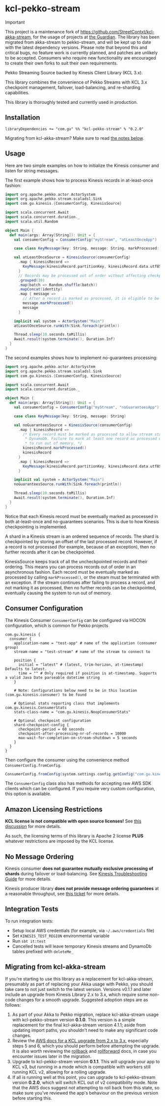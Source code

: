 # kcl-pekko-stream

> [!IMPORTANT]
> This project is a maintenance fork of https://github.com/StreetContxt/kcl-akka-stream, for the usage of projects at [the Guardian](https://github.com/guardian).
> The library has been migrated from akka-stream to pekko-stream, and will be kept up to date with the latest dependency versions.
> Please note that beyond this and critical bugs, no feature work is currently planned, and patches are unlikely to be accepted.
> Consumers who require new functionality are encouraged to create their own forks to suit their own requirements.

Pekko Streaming Source backed by Kinesis Client Library (KCL 3.x).

This library combines the convenience of Pekko Streams with KCL 3.x checkpoint management, failover, load-balancing,
and re-sharding capabilities.

This library is thoroughly tested and currently used in production.


## Installation

```
libraryDependencies += "com.gu" %% "kcl-pekko-stream" % "0.2.0"
```

Migrating from kcl-akka-stream? Make sure to read [the notes below](#migrating-from-kcl-akka-stream).

## Usage

Here are two simple examples on how to initialize the Kinesis consumer and listen for string messages.

The first example shows how to process Kinesis records in at-least-once fashion:
```scala
import org.apache.pekko.actor.ActorSystem
import org.apache.pekko.stream.scaladsl.Sink
import com.gu.kinesis.{ConsumerConfig, KinesisSource}

import scala.concurrent.Await
import scala.concurrent.duration._
import scala.util.Random

object Main {
  def main(args: Array[String]): Unit = {
    val consumerConfig = ConsumerConfig("myStream", "atLeastOnceApp")

    case class KeyMessage(key: String, message: String, markProcessed: () => Unit)

    val atLeastOnceSource = KinesisSource(consumerConfig)
      .map { kinesisRecord =>
        KeyMessage(kinesisRecord.partitionKey, kinesisRecord.data.utf8String, kinesisRecord.markProcessed)
      }
      // Records may be processed out of order without affecting checkpointing.
      .grouped(10)
      .map(batch => Random.shuffle(batch))
      .mapConcat(identity)
      .map { message =>
        // After a record is marked as processed, it is eligible to be checkpointed in DynamoDb.
        message.markProcessed()
        message
      }

    implicit val system = ActorSystem("Main")
    atLeastOnceSource.runWith(Sink.foreach(println))

    Thread.sleep(10.seconds.toMillis)
    Await.result(system.terminate(), Duration.Inf)
  }
}
```

The second examples shows how to implement no-guarantees processing:
```scala
import org.apache.pekko.actor.ActorSystem
import org.apache.pekko.stream.scaladsl.Sink
import com.gu.kinesis.{ConsumerConfig, KinesisSource}

import scala.concurrent.Await
import scala.concurrent.duration._

object Main {
  def main(args: Array[String]): Unit = {
    val consumerConfig = ConsumerConfig("myStream", "noGuaranteesApp")

    case class KeyMessage(key: String, message: String)

    val noGuaranteesSource = KinesisSource(consumerConfig)
      .map { kinesisRecord =>
        /* Every record must be marked as processed to allow stream state to be checkpointed in
         * DynamoDb. Failure to mark at least one record as processed will cause the application
         * to run out of memory. */
        kinesisRecord.markProcessed()
        kinesisRecord
      }
      .map { kinesisRecord =>
        KeyMessage(kinesisRecord.partitionKey, kinesisRecord.data.utf8String)
      }

    implicit val system = ActorSystem("Main")
    noGuaranteesSource.runWith(Sink.foreach(println))

    Thread.sleep(10.seconds.toMillis)
    Await.result(system.terminate(), Duration.Inf)
  }
}
```

Notice that each Kinesis record must be eventually marked as processed in both at-least-once and
no-guarantees scenarios. This is due to how Kinesis checkpointing is implemented.

A shard in a Kinesis stream is an ordered sequence of records. The shard is checkpointed by storing an offset
of the last processed record. However, if a record is not processed (for example, because of an exception),
then no further records after it can be checkpointed.

KinesisSource keeps track of all the uncheckpointed records and their ordering. This means you can process
records out of order in an asynchronous fashion. Each record must be eventually marked as processed by
calling `markProcessed()`, or the steam must be terminated with an exception. If the stream continues
after failing to process a record, and not marking it as processed, then no further records can be checkpointed,
eventually causing the system to run out of memory.

## Consumer Configuration
The Kinesis Consumer `ConsumerConfig` can be configured via HOCON configuration, which is common for Pekko projects
```hocon
com.gu.kinesis {
  consumer {
    application-name = "test-app" # name of the application (consumer group)
    stream-name = "test-stream" # name of the stream to connect to

    position {
      initial = "latest" # (latest, trim-horizon, at-timestamp) Defaults to latest.
      time = "" # Only required if position is at-timestamp. Supports a valid Java Date parseable datetime string
    }

    # Note: Configurations below need to be in this location (com.gu.kinesis.consumer) to be found

    # Optional stats reporting class that implements com.gu.kinesis.ConsumerStats
    stats-class-name = "com.gu.kinesis.NoopConsumerStats" 

    # Optional checkpoint configuration
    shard-checkpoint-config {
      checkpoint-period = 60 seconds
      checkpoint-after-processing-nr-of-records = 10000
      max-wait-for-completion-on-stream-shutdown = 5 seconds
    }
  }
}
```

Then configure the consumer using the convenience method `ConsumerConfig.fromConfig`.
```scala
ConsumerConfig.fromConfig(system.settings.config.getConfig("com.gu.kinesis.consumer"))
```

The `ConsumerConfig` class also has methods for accepting raw AWS SDK clients which can be configured. 
If you require very custom configuration, this option is available.

## Amazon Licensing Restrictions
**KCL license is not compatible with open source licenses!** See
[this discussion](https://issues.apache.org/jira/browse/LEGAL-198) for more details.

As such, the licensing terms of this library is Apache 2 license **PLUS** whatever restrictions
are imposed by the KCL license.


## No Message Ordering
Kinesis consumer **does not guarantee mutually exclusive processing of shards** during failover or load-balancing.
See [Kinesis Troubleshooting Guide](http://docs.aws.amazon.com/streams/latest/dev/troubleshooting-consumers.html)
for more details.

Kinesis producer library **does not provide message ordering guarantees** at a reasonable throughput,
see [this ticket](https://github.com/awslabs/amazon-kinesis-producer/issues/23) for more details.


## Integration Tests
To run integration tests:
* Setup local AWS credentials (for example, via `~/.aws/credentials` file)
* Set `KINESIS_TEST_REGION` environmental variable
* Run `sbt it:test`
* Cancelled tests will leave temporary Kinesis streams and DynamoDb tables prefixed with `deleteMe_`

## Migrating from kcl-akka-stream

If you're starting to use this library as a replacement for kcl-akka-stream,
presumably as part of replacing your Akka usage with Pekko, you should take
care to not just switch to the latest version. Versions v0.1.1 and later
include an upgrade from Kinesis Library 2.x to 3.x, which require some non-code
changes for a smooth upgrade. Suggested adoption steps are as follows:

1. As part of your Akka to Pekko migration, replace kcl-akka-stream usage with
   kcl-pekko-stream version **0.1.0**. This version is a simple replacement for
   the final kcl-akka-stream version 4.1.1; aside from updating import paths,
   you shouldn't need to make any significant code changes.
2. Review the [AWS docs for a KCL upgrade from 2.x to
   3.x](https://docs.aws.amazon.com/streams/latest/dev/kcl-migration-from-2-3.html),
   especially steps 5 and 6, which you should perform before attempting the
   upgrade. It is also worth reviewing the
   [rollback](https://docs.aws.amazon.com/streams/latest/dev/kcl-migration-rollback.html)
   and
   [rollforward](https://docs.aws.amazon.com/streams/latest/dev/kcl-migration-rollforward.html)
   docs, in case you encounter issues later in the migration.
3. Upgrade to kcl-pekko-stream version **0.1.1**. This will upgrade your app to
   KCL v3, but running in a mode which is compatible with workers still running
   KCL v2, allowing for a rolling upgrade.
4. If all is running well at this point, you can upgrade to kcl-pekko-stream
   version **0.2.0**, which will switch KCL out of v2 compatibility mode. Note
   that the AWS docs suggest not attempting to roll back from this state, so
   make sure you've reviewed the app's behaviour on the previous version before
   starting this.
